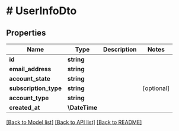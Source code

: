 # # UserInfoDto

## Properties

Name | Type | Description | Notes
------------ | ------------- | ------------- | -------------
**id** | **string** |  |
**email_address** | **string** |  |
**account_state** | **string** |  |
**subscription_type** | **string** |  | [optional]
**account_type** | **string** |  |
**created_at** | **\DateTime** |  |

[[Back to Model list]](../../README#models) [[Back to API list]](../../README#endpoints) [[Back to README]](../../README)
